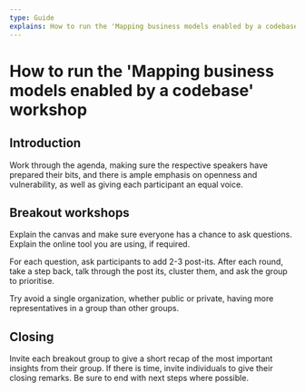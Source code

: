 ```yaml
---
type: Guide
explains: How to run the 'Mapping business models enabled by a codebase' workshop
---
```


# How to run the 'Mapping business models enabled by a codebase' workshop

## Introduction 

Work through the agenda, making sure the respective speakers have prepared their bits, and there is ample emphasis on openness and vulnerability, as well as giving each participant an equal voice. 

## Breakout workshops

Explain the canvas and make sure everyone has a chance to ask questions. Explain the online tool you are using, if required.

For each question, ask participants to add 2-3 post-its. 
After each round, take a step back, talk through the post its, cluster them, and ask the group to prioritise.

Try avoid a single organization, whether public or private, having more representatives in a group than other groups.

## Closing

Invite each breakout group to give a short recap of the most important insights from their group. If there is time, invite individuals to give their closing remarks. Be sure to end with next steps where possible. 
